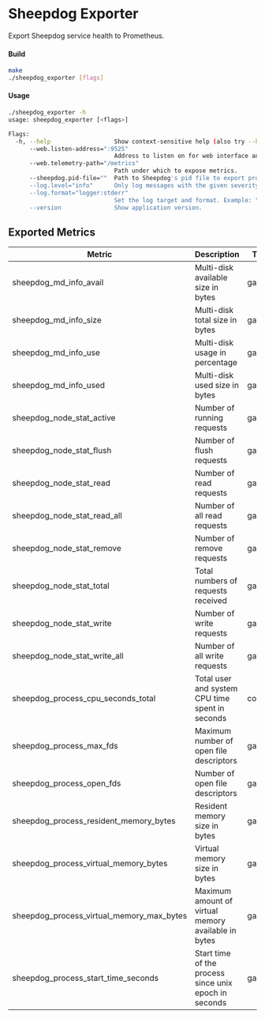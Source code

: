 # Sheepdog Exporter

Export Sheepdog service health to Prometheus.

#### Build

```bash
make
./sheepdog_exporter [flags]
```

#### Usage

```bash
./sheepdog_exporter -h
usage: sheepdog_exporter [<flags>]

Flags:
  -h, --help                  Show context-sensitive help (also try --help-long and --help-man).
      --web.listen-address=":9525"
                              Address to listen on for web interface and telemetry.
      --web.telemetry-path="/metrics"
                              Path under which to expose metrics.
      --sheepdog.pid-file=""  Path to Sheepdog's pid file to export process information.
      --log.level="info"      Only log messages with the given severity or above. Valid levels: [debug, info, warn, error, fatal]
      --log.format="logger:stderr"
                              Set the log target and format. Example: "logger:syslog?appname=bob&local=7" or "logger:stdout?json=true"
      --version               Show application version.
```

## Exported Metrics
| Metric | Description | Type | Labels |
| ------ | ----------- | ---- | ------ |
| sheepdog_md_info_avail | Multi-disk available size in bytes | gauge | path |
| sheepdog_md_info_size | Multi-disk total size in bytes | gauge | path |
| sheepdog_md_info_use | Multi-disk usage in percentage | gauge | path |
| sheepdog_md_info_used | Multi-disk used size in bytes | gauge | path |
| sheepdog_node_stat_active | Number of running requests | gauge | type |
| sheepdog_node_stat_flush | Number of flush requests | gauge | type |
| sheepdog_node_stat_read | Number of read requests | gauge | type |
| sheepdog_node_stat_read_all | Number of all read requests | gauge | type |
| sheepdog_node_stat_remove | Number of remove requests | gauge | type |
| sheepdog_node_stat_total | Total numbers of requests received | gauge | type |
| sheepdog_node_stat_write | Number of write requests | gauge | type |
| sheepdog_node_stat_write_all | Number of all write requests | gauge | type |
| sheepdog_process_cpu_seconds_total | Total user and system CPU time spent in seconds | counter | |
| sheepdog_process_max_fds | Maximum number of open file descriptors | gauge | |
| sheepdog_process_open_fds | Number of open file descriptors | gauge | |
| sheepdog_process_resident_memory_bytes | Resident memory size in bytes | gauge | |
| sheepdog_process_virtual_memory_bytes | Virtual memory size in bytes | gauge | |
| sheepdog_process_virtual_memory_max_bytes | Maximum amount of virtual memory available in bytes | gauge | |
| sheepdog_process_start_time_seconds | Start time of the process since unix epoch in seconds | gauge | |
